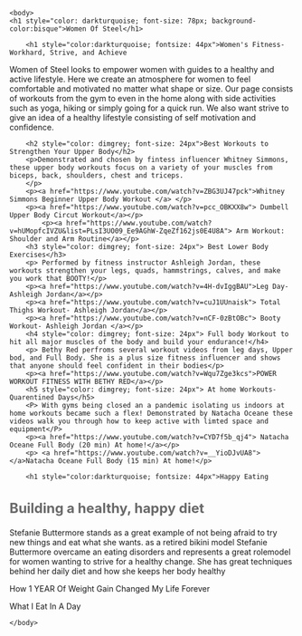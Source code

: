 <html>
<head>
<title>Women Of Steel</title>
<link rel="preconnect" href="https://fonts.gstatic.com">
<link href="https://fonts.googleapis.com/css2?family=Teko:wght@500&display=swap" rel="stylesheet"> 
<link href="style.css" rel= "stylesheet"> 
</head>  
     
    <body> 
    <h1 style="color: darkturquoise; font-size: 78px; background-color:bisque">Women Of Steel</h1> 
        
        <h1 style="color:darkturquoise; fontsize: 44px">Women's Fitness- Workhard, Strive, and Achieve
</h1>
<p>Women of Steel looks to empower women with guides to a healthy and active lifestyle. Here we create an atmosphere for women to feel comfortable and motivated no matter what shape or size. Our page consists of workouts from the gym to even in the home along with side activities such as yoga, hiking or simply going for a quick run. We also want strive to give an idea of a healthy lifestyle consisting of self motivation and confidence.</p>
        
        <h2 style="color: dimgrey; font-size: 24px">Best Workouts to Strengthen Your Upper Body</h2>
        <p>Demonstrated and chosen by fintess influencer Whitney Simmons, these upper body workouts focus on a variety of your muscles from biceps, back, shoulders, chest and triceps. 
        </p>
        <p><a href="https://www.youtube.com/watch?v=ZBG3UJ47pck">Whitney Simmons Beginner Upper Body Workout </a> </p>
        <p><a href="https://www.youtube.com/watch?v=pcc_OBKXX8w"> Dumbell Upper Body Circut Workout</a></p>  
            <p><a href="https://www.youtube.com/watch?v=hUMopfcIVZU&list=PLsI3UO09_Ee9AGhW-ZqeZf162js0E4U8A"> Arm Workout: Shoulder and Arm Routine</a></p>
        <h3 style="color: dimgrey; font-size: 24px"> Best Lower Body Exercises</h3>
        <p> Performed by fitness instructor Ashleigh Jordan, these workouts strengthen your legs, quads, hammstrings, calves, and make you work that BOOTY!</p>
        <p><a href="https://www.youtube.com/watch?v=4H-dvIggBAU">Leg Day- Ashleigh Jordan</a></p>
        <p><a href="https://www.youtube.com/watch?v=cuJ1UUnaisk"> Total Thighs Workout- Ashleigh Jordan</a></p>
        <p><a href="https://www.youtube.com/watch?v=nCF-0zBtOBc"> Booty Workout- Ashleigh Jordan </a></p>
        <h4 style="color: dimgrey; font-size: 24px"> Full body Workout to hit all major muscles of the body and build your endurance!</h4>
        <p> Bethy Red perfroms several workout videos from leg days, Upper bod, and Full Body. She is a plus size fitness influencer and shows that anyone should feel confident in their bodies</p>
        <p><a href="https://www.youtube.com/watch?v=Wqu7Zge3kcs">POWER WORKOUT FITNESS WITH BETHY RED</a></p>
        <h5 style="color: dimgrey; font-size: 24px"> At home Workouts- Quarentined Days</h5>
        <P> With gyms being closed an a pandemic isolating us indoors at home workouts became such a flex! Demonstrated by Natacha Oceane these videos walk you through how to keep active with limted space and equipment</P>
        <p><a href="https://www.youtube.com/watch?v=CYD7f5b_qj4"> Natacha Oceane Full Body (20 min) At home!</a></p>
        <p> <a href="https://www.youtube.com/watch?v=__YioDJvUA8"></a>Natacha Oceane Full Body (15 min) At home!</p>
        
        <h1 style="color:darkturquoise; fontsize: 44px">Happy Eating
</h1>
         <h2 style="color: dimgrey; font-size: 24px">Building a healthy, happy diet</h2>
        <p> Stefanie Buttermore stands as a great example of not being afraid to try new things and eat what she wants. as a retired bikini model Stefanie Buttermore overcame an eating disorders and represents a great rolemodel for women wanting to strive for a healthy change. She has great techniques behind her daily diet and how she keeps her body healthy</p>
        <p><a href="https://www.youtube.com/watch?v=N9z5xqAP7ek"></a> How 1 YEAR Of Weight Gain Changed My Life Forever</p>
        <p><a href="https://www.youtube.com/watch?v=E_jcXhlFeM4&t=705s"></a> What I Eat In A Day</p>
        
        
        
        
       
    </body>

</html>

